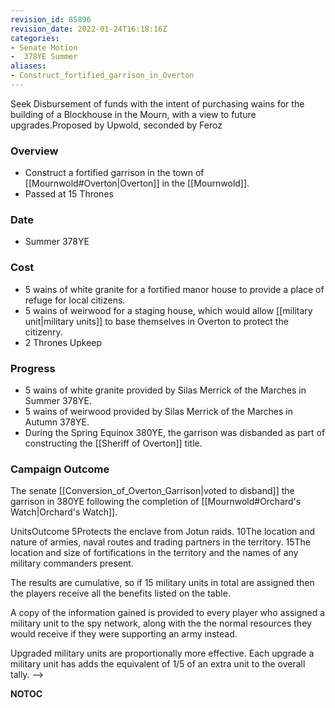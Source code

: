 ```yaml
---
revision_id: 85896
revision_date: 2022-01-24T16:18:16Z
categories:
- Senate Motion
-  378YE Summer
aliases:
- Construct_fortified_garrison_in_Overton
---
```


Seek Disbursement of funds with the intent of purchasing wains for the building of a Blockhouse in the Mourn, with a view to future upgrades.Proposed by Upwold, seconded by Feroz

### Overview
* Construct a fortified garrison in the town of [[Mournwold#Overton|Overton]] in the [[Mournwold]].
* Passed at 15 Thrones

### Date
* Summer 378YE

### Cost
* 5 wains of white granite for a fortified manor house to provide a place of refuge for local citizens.
* 5 wains of weirwood for a  staging house, which would allow [[military unit|military units]] to base themselves in Overton to protect the citizenry.
* 2 Thrones Upkeep

### Progress
* 5 wains of white granite provided by Silas Merrick of the Marches in Summer 378YE.
* 5 wains of weirwood provided by Silas Merrick of the Marches in Autumn 378YE.
* During the Spring Equinox 380YE, the garrison was disbanded as part of constructing the [[Sheriff of Overton]] title.

### Campaign Outcome
The senate [[Conversion_of_Overton_Garrison|voted to disband]] the garrison in 380YE following the completion of [[Mournwold#Orchard's Watch|Orchard's Watch]].


UnitsOutcome
5Protects the enclave from Jotun raids.
10The location and nature of armies, naval routes and trading partners in the territory.
15The location and size of fortifications in the territory and the names of any military commanders present.


The results are cumulative, so if 15 military units in total are assigned then the players receive all the benefits listed on the table.

A copy of the information gained is provided to every player who assigned a military unit to the spy network, along with the the normal resources they would receive if they were supporting an army instead. 

Upgraded military units are proportionally more effective. Each upgrade a military unit has adds the equivalent of 1/5 of an extra unit to the overall tally.
-->



__NOTOC__